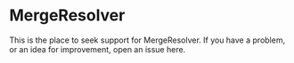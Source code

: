 # MergeResolver

This is the place to seek support for MergeResolver. If you have a problem, or an idea for improvement, open an issue here.
